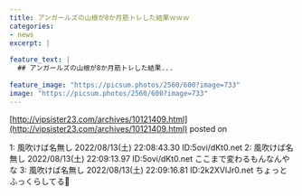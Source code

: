 ```yaml
---
title: アンガールズの山根が8か月筋トレした結果ｗｗｗ
categories:
- news
excerpt: |
  
feature_text: |
  ## アンガールズの山根が8か月筋トレした結果...
  
feature_image: "https://picsum.photos/2560/600?image=733"
image: "https://picsum.photos/2560/600?image=733"
---
```


[http://vipsister23.com/archives/10121409.html](http://vipsister23.com/archives/10121409.html)
posted on 

<!--more-->

1: 風吹けば名無し 2022/08/13(土) 22:08:43.30 ID:5ovi/dKt0.net 2: 風吹けば名無し 2022/08/13(土) 22:09:13.97 ID:5ovi/dKt0.net ここまで変わるもんなんやな 3: 風吹けば名無し 2022/08/13(土) 22:09:16.81 ID:2k2XVlJr0.net ちょっとふっくらしてる🤏
